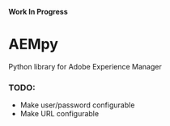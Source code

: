 **Work In Progress**

# AEMpy
Python library for Adobe Experience Manager


### TODO:
- Make user/password configurable
- Make URL configurable

